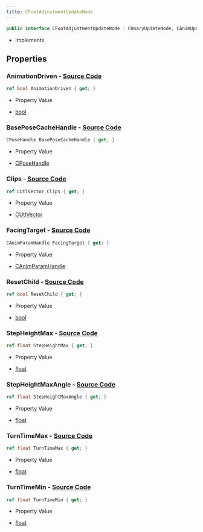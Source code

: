 ```yaml
---
title: CFootAdjustmentUpdateNode
---
```


```csharp
public interface CFootAdjustmentUpdateNode : CUnaryUpdateNode, CAnimUpdateNodeBase, ISchemaClass<CAnimUpdateNodeBase>, ISchemaClass<CUnaryUpdateNode>, ISchemaClass<CFootAdjustmentUpdateNode>, ISchemaField, ISchemaClass, INativeHandle
```

- Implements

## Properties

### **AnimationDriven** - [Source Code](https://github.com/swiftly-solution/swiftlys2/blob/main/managed/src/SwiftlyS2.Generated/Schemas/Interfaces/CFootAdjustmentUpdateNode.cs#L33)

```csharp
ref bool AnimationDriven { get; }
```

- Property Value

- [bool](https://learn.microsoft.com/dotnet/api/system.boolean)

### **BasePoseCacheHandle** - [Source Code](https://github.com/swiftly-solution/swiftlys2/blob/main/managed/src/SwiftlyS2.Generated/Schemas/Interfaces/CFootAdjustmentUpdateNode.cs#L19)

```csharp
CPoseHandle BasePoseCacheHandle { get; }
```

- Property Value

- [CPoseHandle](/docs/api/shared/schemadefinitions/cposehandle)

### **Clips** - [Source Code](https://github.com/swiftly-solution/swiftlys2/blob/main/managed/src/SwiftlyS2.Generated/Schemas/Interfaces/CFootAdjustmentUpdateNode.cs#L17)

```csharp
ref CUtlVector Clips { get; }
```

- Property Value

- [CUtlVector](/docs/api/)

### **FacingTarget** - [Source Code](https://github.com/swiftly-solution/swiftlys2/blob/main/managed/src/SwiftlyS2.Generated/Schemas/Interfaces/CFootAdjustmentUpdateNode.cs#L21)

```csharp
CAnimParamHandle FacingTarget { get; }
```

- Property Value

- [CAnimParamHandle](/docs/api/shared/schemadefinitions/canimparamhandle)

### **ResetChild** - [Source Code](https://github.com/swiftly-solution/swiftlys2/blob/main/managed/src/SwiftlyS2.Generated/Schemas/Interfaces/CFootAdjustmentUpdateNode.cs#L31)

```csharp
ref bool ResetChild { get; }
```

- Property Value

- [bool](https://learn.microsoft.com/dotnet/api/system.boolean)

### **StepHeightMax** - [Source Code](https://github.com/swiftly-solution/swiftlys2/blob/main/managed/src/SwiftlyS2.Generated/Schemas/Interfaces/CFootAdjustmentUpdateNode.cs#L27)

```csharp
ref float StepHeightMax { get; }
```

- Property Value

- [float](https://learn.microsoft.com/dotnet/api/system.single)

### **StepHeightMaxAngle** - [Source Code](https://github.com/swiftly-solution/swiftlys2/blob/main/managed/src/SwiftlyS2.Generated/Schemas/Interfaces/CFootAdjustmentUpdateNode.cs#L29)

```csharp
ref float StepHeightMaxAngle { get; }
```

- Property Value

- [float](https://learn.microsoft.com/dotnet/api/system.single)

### **TurnTimeMax** - [Source Code](https://github.com/swiftly-solution/swiftlys2/blob/main/managed/src/SwiftlyS2.Generated/Schemas/Interfaces/CFootAdjustmentUpdateNode.cs#L25)

```csharp
ref float TurnTimeMax { get; }
```

- Property Value

- [float](https://learn.microsoft.com/dotnet/api/system.single)

### **TurnTimeMin** - [Source Code](https://github.com/swiftly-solution/swiftlys2/blob/main/managed/src/SwiftlyS2.Generated/Schemas/Interfaces/CFootAdjustmentUpdateNode.cs#L23)

```csharp
ref float TurnTimeMin { get; }
```

- Property Value

- [float](https://learn.microsoft.com/dotnet/api/system.single)

